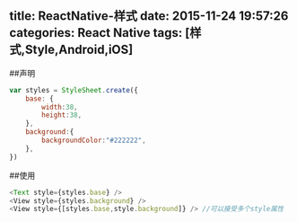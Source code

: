 title: ReactNative-样式
date: 2015-11-24 19:57:26
categories: React Native
tags: [样式,Style,Android,iOS]
---
<!--more-->
##声明
```js
var styles = StyleSheet.create({
	base: {
		width:38,
		height:38,
	},
	background:{
		backgroundColor:"#222222",
	},
})
```
##使用
```js
<Text style={styles.base} />
<View style={styles.background} />
<View style={[styles.base,style.background]} /> //可以接受多个style属性
```
